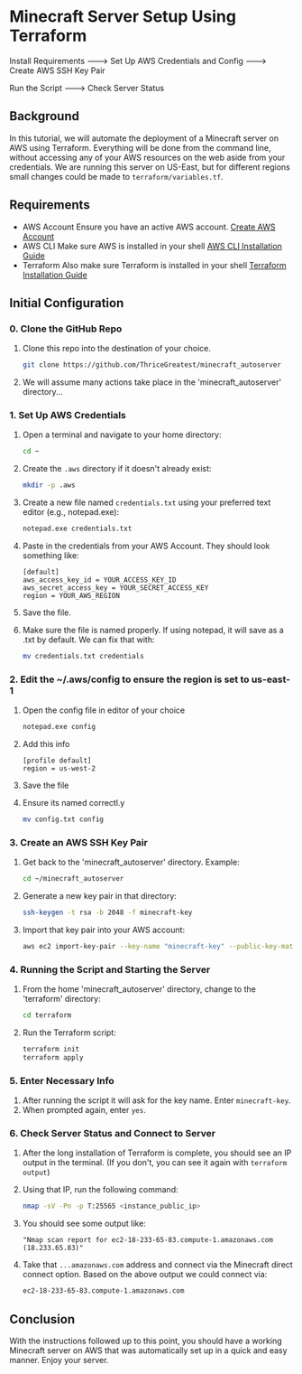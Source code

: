 # Minecraft Server Setup Using Terraform

Install Requirements ---> Set Up AWS Credentials and Config ---> Create AWS SSH Key Pair
    
Run the Script ---> Check Server Status
       

## Background

In this tutorial, we will automate the deployment of a Minecraft server on AWS using Terraform. Everything will be done from the command line, without accessing any of your AWS resources on the web aside from your credentials. We are running this server on US-East, but for different regions small changes could be made to `terraform/variables.tf`.

## Requirements

- AWS Account Ensure you have an active AWS account. [Create AWS Account](https://portal.aws.amazon.com/gp/aws/developer/registration/index.html?refid=em_127222&p=free&c=hp&z=1)
- AWS CLI Make sure AWS is installed in your shell [AWS CLI Installation Guide](https://docs.aws.amazon.com/cli/latest/userguide/getting-started-install.html)
- Terraform Also make sure Terraform is installed in your shell [Terraform Installation Guide](https://developer.hashicorp.com/terraform/tutorials/aws-get-started/install-cli)


## Initial Configuration

### 0. Clone the GitHub Repo

1. Clone this repo into the destination of your choice.
    ```bash
    git clone https://github.com/ThriceGreatest/minecraft_autoserver
2. We will assume many actions take place in the 'minecraft_autoserver' directory...

### 1. Set Up AWS Credentials

1. Open a terminal and navigate to your home directory:

    ```bash
    cd ~
    ```

2. Create the `.aws` directory if it doesn't already exist:

    ```bash
    mkdir -p .aws
    ```

3. Create a new file named `credentials.txt` using your preferred text editor (e.g., notepad.exe):

    ```bash
    notepad.exe credentials.txt
    ```

4. Paste in the credentials from your AWS Account. They should look something like:

    ```
    [default]
    aws_access_key_id = YOUR_ACCESS_KEY_ID
    aws_secret_access_key = YOUR_SECRET_ACCESS_KEY
    region = YOUR_AWS_REGION
    ```

5. Save the file.

6. Make sure the file is named properly. If using notepad, it will save as a .txt by default. We can fix that with:

    ```bash
    mv credentials.txt credentials
    ```
### 2. Edit the ~/.aws/config to ensure the region is set to us-east-1

1. Open the config file in editor of your choice    
    ```bash 
    notepad.exe config
    ```
    
8. Add this info
    ```
    [profile default]
    region = us-west-2
    ```
9. Save the file
10. Ensure its named correctl.y
    ```bash
    mv config.txt config
    ```
### 3. Create an AWS SSH Key Pair

1. Get back to the 'minecraft_autoserver' directory. Example:

    ```bash
    cd ~/minecraft_autoserver
    ```

2. Generate a new key pair in that directory:

    ```bash
    ssh-keygen -t rsa -b 2048 -f minecraft-key
    ```

3. Import that key pair into your AWS account:

    ```bash
    aws ec2 import-key-pair --key-name "minecraft-key" --public-key-material fileb://./minecraft-key.pub
    ```

### 4. Running the Script and Starting the Server

1. From the home 'minecraft_autoserver' directory, change to the 'terraform' directory:

    ```bash
    cd terraform
    ```

2. Run the Terraform script:

    ```bash
    terraform init
    terraform apply
    ```

### 5. Enter Necessary Info

1. After running the script it will ask for the key name. Enter `minecraft-key`.
2. When prompted again, enter `yes`.

### 6. Check Server Status and Connect to Server

1. After the long installation of Terraform is complete, you should see an IP output in the terminal. (If you don't, you can see it again with `terraform output`)

2. Using that IP, run the following command:

    ```bash
    nmap -sV -Pn -p T:25565 <instance_public_ip>
    ```

3. You should see some output like:

    ```text
    "Nmap scan report for ec2-18-233-65-83.compute-1.amazonaws.com (18.233.65.83)"
    ```

4. Take that `...amazonaws.com` address and connect via the Minecraft direct connect option. Based on the above output we could connect via:

    ```bash
    ec2-18-233-65-83.compute-1.amazonaws.com
    ```

## Conclusion

With the instructions followed up to this point, you should have a working Minecraft server on AWS that was automatically set up in a quick and easy manner. Enjoy your server.
